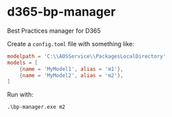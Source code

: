 # d365-bp-manager
Best Practices manager for D365

Create a `config.toml` file with something like:

```toml
modelpath = 'C:\\AOSService\\PackagesLocalDirectory'
models = [
	{name = 'MyModel1', alias = 'm1'},
	{name = 'MyModel2', alias = 'm2'},
]
```

Run with:
```
.\bp-manager.exe m2
```
